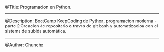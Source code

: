 @Title: Programacion en Python. <hr>
@Description: BootCamp KeepCoding de Python, programacion moderna - parte 2
Creacion de repositorio a través de git bash y automatizacion con el sistema de subida automática.<hr>
@Author: Chunche
